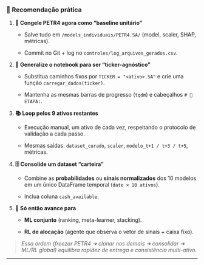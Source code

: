 ### 📝 Recomendação prática

1. **🚩 Congele PETR4 agora como “baseline unitário”**
    
    - Salve tudo em `/models_individuais/PETR4.SA/` (model, scaler, SHAP, métricas).
        
    - Commit no Git + log no `controles/log_arquivos_gerados.csv`.
        
2. **🔄 Generalize o notebook para ser “ticker-agnóstico”**
    
    - Substitua caminhos fixos por `TICKER = "<ativo>.SA"` e crie uma função `carregar_dados(ticker)`.
        
    - Mantenha as mesmas barras de progresso (`tqdm`) e cabeçalhos `# 🔧 ETAPA:`.
        
3. **📚 Loop pelos 9 ativos restantes**
    
    - Execução manual, um ativo de cada vez, respeitando o protocolo de validação a cada passo.
        
    - Mesmas saídas: `dataset_curado`, `scaler`, `modelo_t+1 / t+3 / t+5`, métricas.
        
4. **🗄️ Consolide um dataset “carteira”**
    
    - Combine as **probabilidades** ou **sinais normalizados** dos 10 modelos em um único DataFrame temporal (`date × 10 ativos`).
        
    - Inclua coluna `cash_available`.
        
5. **🤖 Só então avance para**
    
    - **ML conjunto** (ranking, meta-learner, stacking).
        
    - **RL de alocação** (agente que observa o vetor de sinais + caixa fixo).
        

> _Essa ordem (freezar PETR4 ➜ clonar nos demais ➜ consolidar ➜ ML/RL global) equilibra rapidez de entrega e consistência multi-ativo._

---

